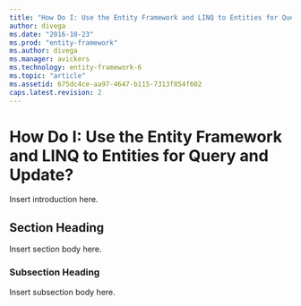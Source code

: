 ```yaml
---
title: "How Do I: Use the Entity Framework and LINQ to Entities for Query and Update? - EF6"
author: divega
ms.date: "2016-10-23"
ms.prod: "entity-framework"
ms.author: divega
ms.manager: avickers
ms.technology: entity-framework-6
ms.topic: "article"
ms.assetid: 675dc4ce-aa97-4647-b115-7313f854f602
caps.latest.revision: 2
---
```

# How Do I: Use the Entity Framework and LINQ to Entities for Query and Update?
Insert introduction here.  
  
## Section Heading  
 Insert section body here.  
  
### Subsection Heading  
 Insert subsection body here.